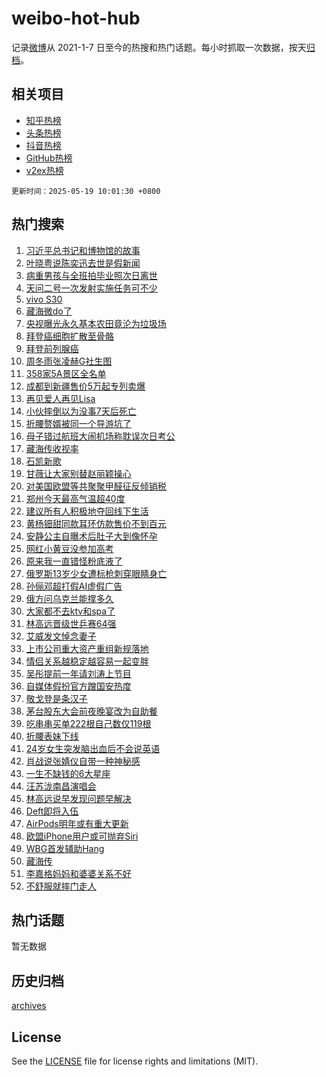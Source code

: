 # weibo-hot-hub

记录[微博](https://www.weibo.com)从 2021-1-7 日至今的热搜和热门话题。每小时抓取一次数据，按天[归档](archives)。

## 相关项目

- [知乎热榜](https://github.com/snaildev/zhihu-hot-hub)
- [头条热榜](https://github.com/snaildev/toutiao-hot-hub)
- [抖音热榜](https://github.com/snaildev/douyin-hot-hub)
- [GitHub热榜](https://github.com/snaildev/github-hot-hub)
- [v2ex热榜](https://github.com/snaildev/v2ex-hot-hub)


`更新时间：2025-05-19 10:01:30 +0800`

## 热门搜索

1. [习近平总书记和博物馆的故事](https://m.weibo.cn/search?containerid=100103type%3D1%26t%3D10%26q%3D%23%E4%B9%A0%E8%BF%91%E5%B9%B3%E6%80%BB%E4%B9%A6%E8%AE%B0%E5%92%8C%E5%8D%9A%E7%89%A9%E9%A6%86%E7%9A%84%E6%95%85%E4%BA%8B%23&stream_entry_id=51&isnewpage=1&extparam=seat%3D1%26q%3D%2523%25E4%25B9%25A0%25E8%25BF%2591%25E5%25B9%25B3%25E6%2580%25BB%25E4%25B9%25A6%25E8%25AE%25B0%25E5%2592%258C%25E5%258D%259A%25E7%2589%25A9%25E9%25A6%2586%25E7%259A%2584%25E6%2595%2585%25E4%25BA%258B%2523%26filter_type%3Drealtimehot%26stream_entry_id%3D51%26c_type%3D51%26pos%3D0%26cate%3D10103%26dgr%3D0%26display_time%3D1747620089%26pre_seqid%3D17476200893760295224925)
1. [叶晓粤说陈奕迅去世是假新闻](https://m.weibo.cn/search?containerid=100103type%3D1%26t%3D10%26q%3D%23%E5%8F%B6%E6%99%93%E7%B2%A4%E8%AF%B4%E9%99%88%E5%A5%95%E8%BF%85%E5%8E%BB%E4%B8%96%E6%98%AF%E5%81%87%E6%96%B0%E9%97%BB%23&stream_entry_id=31&isnewpage=1&extparam=seat%3D1%26stream_entry_id%3D31%26lcate%3D5001%26flag%3D2%26q%3D%2523%25E5%258F%25B6%25E6%2599%2593%25E7%25B2%25A4%25E8%25AF%25B4%25E9%2599%2588%25E5%25A5%2595%25E8%25BF%2585%25E5%258E%25BB%25E4%25B8%2596%25E6%2598%25AF%25E5%2581%2587%25E6%2596%25B0%25E9%2597%25BB%2523%26filter_type%3Drealtimehot%26dgr%3D0%26c_type%3D31%26pos%3D0%26realpos%3D1%26cate%3D5001%26band_rank%3D1%26display_time%3D1747620089%26pre_seqid%3D17476200893760295224925)
1. [病重男孩与全班拍毕业照次日离世](https://m.weibo.cn/search?containerid=100103type%3D1%26t%3D10%26q%3D%23%E7%97%85%E9%87%8D%E7%94%B7%E5%AD%A9%E4%B8%8E%E5%85%A8%E7%8F%AD%E6%8B%8D%E6%AF%95%E4%B8%9A%E7%85%A7%E6%AC%A1%E6%97%A5%E7%A6%BB%E4%B8%96%23&stream_entry_id=31&isnewpage=1&extparam=seat%3D1%26stream_entry_id%3D31%26lcate%3D5001%26flag%3D0%26q%3D%2523%25E7%2597%2585%25E9%2587%258D%25E7%2594%25B7%25E5%25AD%25A9%25E4%25B8%258E%25E5%2585%25A8%25E7%258F%25AD%25E6%258B%258D%25E6%25AF%2595%25E4%25B8%259A%25E7%2585%25A7%25E6%25AC%25A1%25E6%2597%25A5%25E7%25A6%25BB%25E4%25B8%2596%2523%26filter_type%3Drealtimehot%26dgr%3D0%26c_type%3D31%26pos%3D1%26realpos%3D2%26cate%3D5001%26band_rank%3D2%26display_time%3D1747620089%26pre_seqid%3D17476200893760295224925)
1. [天问二号一次发射实施任务可不少](https://m.weibo.cn/search?containerid=100103type%3D1%26t%3D10%26q%3D%23%E5%A4%A9%E9%97%AE%E4%BA%8C%E5%8F%B7%E4%B8%80%E6%AC%A1%E5%8F%91%E5%B0%84%E5%AE%9E%E6%96%BD%E4%BB%BB%E5%8A%A1%E5%8F%AF%E4%B8%8D%E5%B0%91%23&stream_entry_id=31&isnewpage=1&extparam=seat%3D1%26stream_entry_id%3D31%26lcate%3D5001%26flag%3D0%26q%3D%2523%25E5%25A4%25A9%25E9%2597%25AE%25E4%25BA%258C%25E5%258F%25B7%25E4%25B8%2580%25E6%25AC%25A1%25E5%258F%2591%25E5%25B0%2584%25E5%25AE%259E%25E6%2596%25BD%25E4%25BB%25BB%25E5%258A%25A1%25E5%258F%25AF%25E4%25B8%258D%25E5%25B0%2591%2523%26filter_type%3Drealtimehot%26dgr%3D0%26c_type%3D31%26pos%3D2%26realpos%3D3%26cate%3D5001%26band_rank%3D3%26display_time%3D1747620089%26pre_seqid%3D17476200893760295224925)
1. [vivo S30](https://m.weibo.cn/search?containerid=100103type%3D1%26t%3D10%26q%3D%23vivo+S30%23&stream_entry_id=31&isnewpage=1&extparam=seat%3D1%26adid%3D286328%26is_ad_pos%3D1%26stream_entry_id%3D31%26lcate%3D5001%26q%3D%2523vivo%2520S30%2523%26filter_type%3Drealtimehot%26dgr%3D0%26c_type%3D31%26pos%3D3%26topic_ad%3D1%26cate%3D5001%26band_rank%3D4%26display_time%3D1747620089%26pre_seqid%3D17476200893760295224925)
1. [藏海微do了](https://m.weibo.cn/search?containerid=100103type%3D1%26t%3D10%26q%3D%23%E8%97%8F%E6%B5%B7%E5%BE%AEdo%E4%BA%86%23&stream_entry_id=31&isnewpage=1&extparam=seat%3D1%26stream_entry_id%3D31%26lcate%3D5001%26flag%3D2%26q%3D%2523%25E8%2597%258F%25E6%25B5%25B7%25E5%25BE%25AEdo%25E4%25BA%2586%2523%26filter_type%3Drealtimehot%26dgr%3D0%26c_type%3D31%26pos%3D4%26realpos%3D4%26cate%3D5001%26band_rank%3D4%26display_time%3D1747620089%26pre_seqid%3D17476200893760295224925)
1. [央视曝光永久基本农田竟沦为垃圾场](https://m.weibo.cn/search?containerid=100103type%3D1%26t%3D10%26q%3D%23%E5%A4%AE%E8%A7%86%E6%9B%9D%E5%85%89%E6%B0%B8%E4%B9%85%E5%9F%BA%E6%9C%AC%E5%86%9C%E7%94%B0%E7%AB%9F%E6%B2%A6%E4%B8%BA%E5%9E%83%E5%9C%BE%E5%9C%BA%23&stream_entry_id=31&isnewpage=1&extparam=seat%3D1%26stream_entry_id%3D31%26lcate%3D5001%26flag%3D0%26q%3D%2523%25E5%25A4%25AE%25E8%25A7%2586%25E6%259B%259D%25E5%2585%2589%25E6%25B0%25B8%25E4%25B9%2585%25E5%259F%25BA%25E6%259C%25AC%25E5%2586%259C%25E7%2594%25B0%25E7%25AB%259F%25E6%25B2%25A6%25E4%25B8%25BA%25E5%259E%2583%25E5%259C%25BE%25E5%259C%25BA%2523%26filter_type%3Drealtimehot%26dgr%3D0%26c_type%3D31%26pos%3D5%26realpos%3D5%26cate%3D5001%26band_rank%3D5%26display_time%3D1747620089%26pre_seqid%3D17476200893760295224925)
1. [拜登癌细胞扩散至骨骼](https://m.weibo.cn/search?containerid=100103type%3D1%26t%3D10%26q%3D%23%E6%8B%9C%E7%99%BB%E7%99%8C%E7%BB%86%E8%83%9E%E6%89%A9%E6%95%A3%E8%87%B3%E9%AA%A8%E9%AA%BC%23&stream_entry_id=31&isnewpage=1&extparam=seat%3D1%26stream_entry_id%3D31%26lcate%3D5001%26flag%3D2%26q%3D%2523%25E6%258B%259C%25E7%2599%25BB%25E7%2599%258C%25E7%25BB%2586%25E8%2583%259E%25E6%2589%25A9%25E6%2595%25A3%25E8%2587%25B3%25E9%25AA%25A8%25E9%25AA%25BC%2523%26filter_type%3Drealtimehot%26dgr%3D0%26c_type%3D31%26pos%3D6%26realpos%3D6%26cate%3D5001%26band_rank%3D6%26display_time%3D1747620089%26pre_seqid%3D17476200893760295224925)
1. [拜登前列腺癌](https://m.weibo.cn/search?containerid=100103type%3D1%26t%3D10%26q%3D%23%E6%8B%9C%E7%99%BB%E5%89%8D%E5%88%97%E8%85%BA%E7%99%8C%23&stream_entry_id=31&isnewpage=1&extparam=seat%3D1%26stream_entry_id%3D31%26lcate%3D5001%26flag%3D0%26q%3D%2523%25E6%258B%259C%25E7%2599%25BB%25E5%2589%258D%25E5%2588%2597%25E8%2585%25BA%25E7%2599%258C%2523%26filter_type%3Drealtimehot%26dgr%3D0%26c_type%3D31%26pos%3D7%26realpos%3D7%26cate%3D5001%26band_rank%3D7%26display_time%3D1747620089%26pre_seqid%3D17476200893760295224925)
1. [周冬雨张凌赫G社生图](https://m.weibo.cn/search?containerid=100103type%3D1%26t%3D10%26q%3D%23%E5%91%A8%E5%86%AC%E9%9B%A8%E5%BC%A0%E5%87%8C%E8%B5%ABG%E7%A4%BE%E7%94%9F%E5%9B%BE%23&stream_entry_id=31&isnewpage=1&extparam=seat%3D1%26stream_entry_id%3D31%26lcate%3D5001%26flag%3D1%26q%3D%2523%25E5%2591%25A8%25E5%2586%25AC%25E9%259B%25A8%25E5%25BC%25A0%25E5%2587%258C%25E8%25B5%25ABG%25E7%25A4%25BE%25E7%2594%259F%25E5%259B%25BE%2523%26filter_type%3Drealtimehot%26dgr%3D0%26c_type%3D31%26pos%3D8%26realpos%3D8%26cate%3D5001%26band_rank%3D8%26display_time%3D1747620089%26pre_seqid%3D17476200893760295224925)
1. [358家5A景区全名单](https://m.weibo.cn/search?containerid=100103type%3D1%26t%3D10%26q%3D%23358%E5%AE%B65A%E6%99%AF%E5%8C%BA%E5%85%A8%E5%90%8D%E5%8D%95%23&stream_entry_id=31&isnewpage=1&extparam=seat%3D1%26stream_entry_id%3D31%26lcate%3D5001%26flag%3D0%26q%3D%2523358%25E5%25AE%25B65A%25E6%2599%25AF%25E5%258C%25BA%25E5%2585%25A8%25E5%2590%258D%25E5%258D%2595%2523%26filter_type%3Drealtimehot%26dgr%3D0%26c_type%3D31%26pos%3D9%26realpos%3D9%26cate%3D5001%26band_rank%3D9%26display_time%3D1747620089%26pre_seqid%3D17476200893760295224925)
1. [成都到新疆售价5万起专列卖爆](https://m.weibo.cn/search?containerid=100103type%3D1%26t%3D10%26q%3D%23%E6%88%90%E9%83%BD%E5%88%B0%E6%96%B0%E7%96%86%E5%94%AE%E4%BB%B75%E4%B8%87%E8%B5%B7%E4%B8%93%E5%88%97%E5%8D%96%E7%88%86%23&stream_entry_id=31&isnewpage=1&extparam=seat%3D1%26stream_entry_id%3D31%26lcate%3D5001%26flag%3D0%26q%3D%2523%25E6%2588%2590%25E9%2583%25BD%25E5%2588%25B0%25E6%2596%25B0%25E7%2596%2586%25E5%2594%25AE%25E4%25BB%25B75%25E4%25B8%2587%25E8%25B5%25B7%25E4%25B8%2593%25E5%2588%2597%25E5%258D%2596%25E7%2588%2586%2523%26filter_type%3Drealtimehot%26dgr%3D0%26c_type%3D31%26pos%3D10%26realpos%3D10%26cate%3D5001%26band_rank%3D10%26display_time%3D1747620089%26pre_seqid%3D17476200893760295224925)
1. [再见爱人再见Lisa](https://m.weibo.cn/search?containerid=100103type%3D1%26t%3D10%26q%3D%23%E5%86%8D%E8%A7%81%E7%88%B1%E4%BA%BA%E5%86%8D%E8%A7%81Lisa%23&stream_entry_id=31&isnewpage=1&extparam=seat%3D1%26stream_entry_id%3D31%26lcate%3D5001%26flag%3D1%26q%3D%2523%25E5%2586%258D%25E8%25A7%2581%25E7%2588%25B1%25E4%25BA%25BA%25E5%2586%258D%25E8%25A7%2581Lisa%2523%26filter_type%3Drealtimehot%26dgr%3D0%26c_type%3D31%26pos%3D11%26realpos%3D11%26cate%3D5001%26band_rank%3D11%26display_time%3D1747620089%26pre_seqid%3D17476200893760295224925)
1. [小伙摔倒以为没事7天后死亡](https://m.weibo.cn/search?containerid=100103type%3D1%26t%3D10%26q%3D%23%E5%B0%8F%E4%BC%99%E6%91%94%E5%80%92%E4%BB%A5%E4%B8%BA%E6%B2%A1%E4%BA%8B7%E5%A4%A9%E5%90%8E%E6%AD%BB%E4%BA%A1%23&stream_entry_id=31&isnewpage=1&extparam=seat%3D1%26stream_entry_id%3D31%26lcate%3D5001%26flag%3D0%26q%3D%2523%25E5%25B0%258F%25E4%25BC%2599%25E6%2591%2594%25E5%2580%2592%25E4%25BB%25A5%25E4%25B8%25BA%25E6%25B2%25A1%25E4%25BA%258B7%25E5%25A4%25A9%25E5%2590%258E%25E6%25AD%25BB%25E4%25BA%25A1%2523%26filter_type%3Drealtimehot%26dgr%3D0%26c_type%3D31%26pos%3D12%26realpos%3D12%26cate%3D5001%26band_rank%3D12%26display_time%3D1747620089%26pre_seqid%3D17476200893760295224925)
1. [折腰赘婿被同一个导游坑了](https://m.weibo.cn/search?containerid=100103type%3D1%26t%3D10%26q%3D%23%E6%8A%98%E8%85%B0%E8%B5%98%E5%A9%BF%E8%A2%AB%E5%90%8C%E4%B8%80%E4%B8%AA%E5%AF%BC%E6%B8%B8%E5%9D%91%E4%BA%86%23&stream_entry_id=31&isnewpage=1&extparam=seat%3D1%26stream_entry_id%3D31%26lcate%3D5001%26flag%3D1%26q%3D%2523%25E6%258A%2598%25E8%2585%25B0%25E8%25B5%2598%25E5%25A9%25BF%25E8%25A2%25AB%25E5%2590%258C%25E4%25B8%2580%25E4%25B8%25AA%25E5%25AF%25BC%25E6%25B8%25B8%25E5%259D%2591%25E4%25BA%2586%2523%26filter_type%3Drealtimehot%26dgr%3D0%26c_type%3D31%26pos%3D13%26realpos%3D13%26cate%3D5001%26band_rank%3D13%26display_time%3D1747620089%26pre_seqid%3D17476200893760295224925)
1. [母子错过航班大闹机场称耽误次日考公](https://m.weibo.cn/search?containerid=100103type%3D1%26t%3D10%26q%3D%23%E6%AF%8D%E5%AD%90%E9%94%99%E8%BF%87%E8%88%AA%E7%8F%AD%E5%A4%A7%E9%97%B9%E6%9C%BA%E5%9C%BA%E7%A7%B0%E8%80%BD%E8%AF%AF%E6%AC%A1%E6%97%A5%E8%80%83%E5%85%AC%23&stream_entry_id=31&isnewpage=1&extparam=seat%3D1%26stream_entry_id%3D31%26lcate%3D5001%26flag%3D0%26q%3D%2523%25E6%25AF%258D%25E5%25AD%2590%25E9%2594%2599%25E8%25BF%2587%25E8%2588%25AA%25E7%258F%25AD%25E5%25A4%25A7%25E9%2597%25B9%25E6%259C%25BA%25E5%259C%25BA%25E7%25A7%25B0%25E8%2580%25BD%25E8%25AF%25AF%25E6%25AC%25A1%25E6%2597%25A5%25E8%2580%2583%25E5%2585%25AC%2523%26filter_type%3Drealtimehot%26dgr%3D0%26c_type%3D31%26pos%3D14%26realpos%3D14%26cate%3D5001%26band_rank%3D14%26display_time%3D1747620089%26pre_seqid%3D17476200893760295224925)
1. [藏海传收视率](https://m.weibo.cn/search?containerid=100103type%3D1%26t%3D10%26q%3D%E8%97%8F%E6%B5%B7%E4%BC%A0%E6%94%B6%E8%A7%86%E7%8E%87&stream_entry_id=31&isnewpage=1&extparam=seat%3D1%26stream_entry_id%3D31%26lcate%3D5001%26flag%3D0%26q%3D%25E8%2597%258F%25E6%25B5%25B7%25E4%25BC%25A0%25E6%2594%25B6%25E8%25A7%2586%25E7%258E%2587%26filter_type%3Drealtimehot%26dgr%3D0%26c_type%3D31%26pos%3D15%26realpos%3D15%26cate%3D5001%26band_rank%3D15%26display_time%3D1747620089%26pre_seqid%3D17476200893760295224925)
1. [石凯新歌](https://m.weibo.cn/search?containerid=100103type%3D1%26t%3D10%26q%3D%E7%9F%B3%E5%87%AF%E6%96%B0%E6%AD%8C&stream_entry_id=31&isnewpage=1&extparam=seat%3D1%26stream_entry_id%3D31%26lcate%3D5001%26flag%3D0%26q%3D%25E7%259F%25B3%25E5%2587%25AF%25E6%2596%25B0%25E6%25AD%258C%26filter_type%3Drealtimehot%26dgr%3D0%26c_type%3D31%26pos%3D16%26realpos%3D16%26cate%3D5001%26band_rank%3D16%26display_time%3D1747620089%26pre_seqid%3D17476200893760295224925)
1. [甘薇让大家别替赵丽颖操心](https://m.weibo.cn/search?containerid=100103type%3D1%26t%3D10%26q%3D%23%E7%94%98%E8%96%87%E8%AE%A9%E5%A4%A7%E5%AE%B6%E5%88%AB%E6%9B%BF%E8%B5%B5%E4%B8%BD%E9%A2%96%E6%93%8D%E5%BF%83%23&stream_entry_id=31&isnewpage=1&extparam=seat%3D1%26stream_entry_id%3D31%26lcate%3D5001%26flag%3D0%26q%3D%2523%25E7%2594%2598%25E8%2596%2587%25E8%25AE%25A9%25E5%25A4%25A7%25E5%25AE%25B6%25E5%2588%25AB%25E6%259B%25BF%25E8%25B5%25B5%25E4%25B8%25BD%25E9%25A2%2596%25E6%2593%258D%25E5%25BF%2583%2523%26filter_type%3Drealtimehot%26dgr%3D0%26c_type%3D31%26pos%3D17%26realpos%3D17%26cate%3D5001%26band_rank%3D17%26display_time%3D1747620089%26pre_seqid%3D17476200893760295224925)
1. [对美国欧盟等共聚聚甲醛征反倾销税](https://m.weibo.cn/search?containerid=100103type%3D1%26t%3D10%26q%3D%23%E5%AF%B9%E7%BE%8E%E5%9B%BD%E6%AC%A7%E7%9B%9F%E7%AD%89%E5%85%B1%E8%81%9A%E8%81%9A%E7%94%B2%E9%86%9B%E5%BE%81%E5%8F%8D%E5%80%BE%E9%94%80%E7%A8%8E%23&stream_entry_id=31&isnewpage=1&extparam=seat%3D1%26stream_entry_id%3D31%26lcate%3D5001%26flag%3D1%26q%3D%2523%25E5%25AF%25B9%25E7%25BE%258E%25E5%259B%25BD%25E6%25AC%25A7%25E7%259B%259F%25E7%25AD%2589%25E5%2585%25B1%25E8%2581%259A%25E8%2581%259A%25E7%2594%25B2%25E9%2586%259B%25E5%25BE%2581%25E5%258F%258D%25E5%2580%25BE%25E9%2594%2580%25E7%25A8%258E%2523%26filter_type%3Drealtimehot%26dgr%3D0%26c_type%3D31%26pos%3D18%26realpos%3D18%26cate%3D5001%26band_rank%3D18%26display_time%3D1747620089%26pre_seqid%3D17476200893760295224925)
1. [郑州今天最高气温超40度](https://m.weibo.cn/search?containerid=100103type%3D1%26t%3D10%26q%3D%23%E9%83%91%E5%B7%9E%E4%BB%8A%E5%A4%A9%E6%9C%80%E9%AB%98%E6%B0%94%E6%B8%A9%E8%B6%8540%E5%BA%A6%23&stream_entry_id=31&isnewpage=1&extparam=seat%3D1%26stream_entry_id%3D31%26lcate%3D5001%26flag%3D1%26q%3D%2523%25E9%2583%2591%25E5%25B7%259E%25E4%25BB%258A%25E5%25A4%25A9%25E6%259C%2580%25E9%25AB%2598%25E6%25B0%2594%25E6%25B8%25A9%25E8%25B6%258540%25E5%25BA%25A6%2523%26filter_type%3Drealtimehot%26dgr%3D0%26c_type%3D31%26pos%3D19%26realpos%3D19%26cate%3D5001%26band_rank%3D19%26display_time%3D1747620089%26pre_seqid%3D17476200893760295224925)
1. [建议所有人积极地夺回线下生活](https://m.weibo.cn/search?containerid=100103type%3D1%26t%3D10%26q%3D%23%E5%BB%BA%E8%AE%AE%E6%89%80%E6%9C%89%E4%BA%BA%E7%A7%AF%E6%9E%81%E5%9C%B0%E5%A4%BA%E5%9B%9E%E7%BA%BF%E4%B8%8B%E7%94%9F%E6%B4%BB%23&stream_entry_id=31&isnewpage=1&extparam=seat%3D1%26stream_entry_id%3D31%26lcate%3D5001%26flag%3D1%26q%3D%2523%25E5%25BB%25BA%25E8%25AE%25AE%25E6%2589%2580%25E6%259C%2589%25E4%25BA%25BA%25E7%25A7%25AF%25E6%259E%2581%25E5%259C%25B0%25E5%25A4%25BA%25E5%259B%259E%25E7%25BA%25BF%25E4%25B8%258B%25E7%2594%259F%25E6%25B4%25BB%2523%26filter_type%3Drealtimehot%26dgr%3D0%26c_type%3D31%26pos%3D20%26realpos%3D20%26cate%3D5001%26band_rank%3D20%26display_time%3D1747620089%26pre_seqid%3D17476200893760295224925)
1. [黄杨钿甜同款耳环仿款售价不到百元](https://m.weibo.cn/search?containerid=100103type%3D1%26t%3D10%26q%3D%23%E9%BB%84%E6%9D%A8%E9%92%BF%E7%94%9C%E5%90%8C%E6%AC%BE%E8%80%B3%E7%8E%AF%E4%BB%BF%E6%AC%BE%E5%94%AE%E4%BB%B7%E4%B8%8D%E5%88%B0%E7%99%BE%E5%85%83%23&stream_entry_id=31&isnewpage=1&extparam=seat%3D1%26stream_entry_id%3D31%26lcate%3D5001%26flag%3D2%26q%3D%2523%25E9%25BB%2584%25E6%259D%25A8%25E9%2592%25BF%25E7%2594%259C%25E5%2590%258C%25E6%25AC%25BE%25E8%2580%25B3%25E7%258E%25AF%25E4%25BB%25BF%25E6%25AC%25BE%25E5%2594%25AE%25E4%25BB%25B7%25E4%25B8%258D%25E5%2588%25B0%25E7%2599%25BE%25E5%2585%2583%2523%26filter_type%3Drealtimehot%26dgr%3D0%26c_type%3D31%26pos%3D21%26realpos%3D21%26cate%3D5001%26band_rank%3D21%26display_time%3D1747620089%26pre_seqid%3D17476200893760295224925)
1. [安静公主自曝术后肚子大到像怀孕](https://m.weibo.cn/search?containerid=100103type%3D1%26t%3D10%26q%3D%23%E5%AE%89%E9%9D%99%E5%85%AC%E4%B8%BB%E8%87%AA%E6%9B%9D%E6%9C%AF%E5%90%8E%E8%82%9A%E5%AD%90%E5%A4%A7%E5%88%B0%E5%83%8F%E6%80%80%E5%AD%95%23&stream_entry_id=31&isnewpage=1&extparam=seat%3D1%26stream_entry_id%3D31%26lcate%3D5001%26flag%3D0%26q%3D%2523%25E5%25AE%2589%25E9%259D%2599%25E5%2585%25AC%25E4%25B8%25BB%25E8%2587%25AA%25E6%259B%259D%25E6%259C%25AF%25E5%2590%258E%25E8%2582%259A%25E5%25AD%2590%25E5%25A4%25A7%25E5%2588%25B0%25E5%2583%258F%25E6%2580%2580%25E5%25AD%2595%2523%26filter_type%3Drealtimehot%26dgr%3D0%26c_type%3D31%26pos%3D22%26realpos%3D22%26cate%3D5001%26band_rank%3D22%26display_time%3D1747620089%26pre_seqid%3D17476200893760295224925)
1. [网红小黄豆没参加高考](https://m.weibo.cn/search?containerid=100103type%3D1%26t%3D10%26q%3D%23%E7%BD%91%E7%BA%A2%E5%B0%8F%E9%BB%84%E8%B1%86%E6%B2%A1%E5%8F%82%E5%8A%A0%E9%AB%98%E8%80%83%23&stream_entry_id=31&isnewpage=1&extparam=seat%3D1%26stream_entry_id%3D31%26lcate%3D5001%26flag%3D0%26q%3D%2523%25E7%25BD%2591%25E7%25BA%25A2%25E5%25B0%258F%25E9%25BB%2584%25E8%25B1%2586%25E6%25B2%25A1%25E5%258F%2582%25E5%258A%25A0%25E9%25AB%2598%25E8%2580%2583%2523%26filter_type%3Drealtimehot%26dgr%3D0%26c_type%3D31%26pos%3D23%26realpos%3D23%26cate%3D5001%26band_rank%3D23%26display_time%3D1747620089%26pre_seqid%3D17476200893760295224925)
1. [原来我一直错怪粉底液了](https://m.weibo.cn/search?containerid=100103type%3D1%26t%3D10%26q%3D%E5%8E%9F%E6%9D%A5%E6%88%91%E4%B8%80%E7%9B%B4%E9%94%99%E6%80%AA%E7%B2%89%E5%BA%95%E6%B6%B2%E4%BA%86&stream_entry_id=31&isnewpage=1&extparam=seat%3D1%26stream_entry_id%3D31%26lcate%3D5001%26flag%3D0%26q%3D%25E5%258E%259F%25E6%259D%25A5%25E6%2588%2591%25E4%25B8%2580%25E7%259B%25B4%25E9%2594%2599%25E6%2580%25AA%25E7%25B2%2589%25E5%25BA%2595%25E6%25B6%25B2%25E4%25BA%2586%26filter_type%3Drealtimehot%26dgr%3D0%26c_type%3D31%26pos%3D24%26realpos%3D24%26cate%3D5001%26band_rank%3D24%26display_time%3D1747620089%26pre_seqid%3D17476200893760295224925)
1. [俄罗斯13岁少女遭标枪刺穿眼睛身亡](https://m.weibo.cn/search?containerid=100103type%3D1%26t%3D10%26q%3D%23%E4%BF%84%E7%BD%97%E6%96%AF13%E5%B2%81%E5%B0%91%E5%A5%B3%E9%81%AD%E6%A0%87%E6%9E%AA%E5%88%BA%E7%A9%BF%E7%9C%BC%E7%9D%9B%E8%BA%AB%E4%BA%A1%23&stream_entry_id=31&isnewpage=1&extparam=seat%3D1%26stream_entry_id%3D31%26lcate%3D5001%26flag%3D0%26q%3D%2523%25E4%25BF%2584%25E7%25BD%2597%25E6%2596%25AF13%25E5%25B2%2581%25E5%25B0%2591%25E5%25A5%25B3%25E9%2581%25AD%25E6%25A0%2587%25E6%259E%25AA%25E5%2588%25BA%25E7%25A9%25BF%25E7%259C%25BC%25E7%259D%259B%25E8%25BA%25AB%25E4%25BA%25A1%2523%26filter_type%3Drealtimehot%26dgr%3D0%26c_type%3D31%26pos%3D25%26realpos%3D25%26cate%3D5001%26band_rank%3D25%26display_time%3D1747620089%26pre_seqid%3D17476200893760295224925)
1. [孙俪邓超打假AI虚假广告](https://m.weibo.cn/search?containerid=100103type%3D1%26t%3D10%26q%3D%23%E5%AD%99%E4%BF%AA%E9%82%93%E8%B6%85%E6%89%93%E5%81%87AI%E8%99%9A%E5%81%87%E5%B9%BF%E5%91%8A%23&stream_entry_id=31&isnewpage=1&extparam=seat%3D1%26stream_entry_id%3D31%26lcate%3D5001%26flag%3D1%26q%3D%2523%25E5%25AD%2599%25E4%25BF%25AA%25E9%2582%2593%25E8%25B6%2585%25E6%2589%2593%25E5%2581%2587AI%25E8%2599%259A%25E5%2581%2587%25E5%25B9%25BF%25E5%2591%258A%2523%26filter_type%3Drealtimehot%26dgr%3D0%26c_type%3D31%26pos%3D26%26realpos%3D26%26cate%3D5001%26band_rank%3D26%26display_time%3D1747620089%26pre_seqid%3D17476200893760295224925)
1. [俄方问乌克兰能撑多久](https://m.weibo.cn/search?containerid=100103type%3D1%26t%3D10%26q%3D%23%E4%BF%84%E6%96%B9%E9%97%AE%E4%B9%8C%E5%85%8B%E5%85%B0%E8%83%BD%E6%92%91%E5%A4%9A%E4%B9%85%23&stream_entry_id=31&isnewpage=1&extparam=seat%3D1%26stream_entry_id%3D31%26lcate%3D5001%26flag%3D0%26q%3D%2523%25E4%25BF%2584%25E6%2596%25B9%25E9%2597%25AE%25E4%25B9%258C%25E5%2585%258B%25E5%2585%25B0%25E8%2583%25BD%25E6%2592%2591%25E5%25A4%259A%25E4%25B9%2585%2523%26filter_type%3Drealtimehot%26dgr%3D0%26c_type%3D31%26pos%3D27%26realpos%3D27%26cate%3D5001%26band_rank%3D27%26display_time%3D1747620089%26pre_seqid%3D17476200893760295224925)
1. [大家都不去ktv和spa了](https://m.weibo.cn/search?containerid=100103type%3D1%26t%3D10%26q%3D%E5%A4%A7%E5%AE%B6%E9%83%BD%E4%B8%8D%E5%8E%BBktv%E5%92%8Cspa%E4%BA%86&stream_entry_id=31&isnewpage=1&extparam=seat%3D1%26stream_entry_id%3D31%26lcate%3D5001%26flag%3D0%26q%3D%25E5%25A4%25A7%25E5%25AE%25B6%25E9%2583%25BD%25E4%25B8%258D%25E5%258E%25BBktv%25E5%2592%258Cspa%25E4%25BA%2586%26filter_type%3Drealtimehot%26dgr%3D0%26c_type%3D31%26pos%3D28%26realpos%3D28%26cate%3D5001%26band_rank%3D28%26display_time%3D1747620089%26pre_seqid%3D17476200893760295224925)
1. [林高远晋级世乒赛64强](https://m.weibo.cn/search?containerid=100103type%3D1%26t%3D10%26q%3D%23%E6%9E%97%E9%AB%98%E8%BF%9C%E6%99%8B%E7%BA%A7%E4%B8%96%E4%B9%92%E8%B5%9B64%E5%BC%BA%23&stream_entry_id=31&isnewpage=1&extparam=seat%3D1%26stream_entry_id%3D31%26lcate%3D5001%26flag%3D1%26q%3D%2523%25E6%259E%2597%25E9%25AB%2598%25E8%25BF%259C%25E6%2599%258B%25E7%25BA%25A7%25E4%25B8%2596%25E4%25B9%2592%25E8%25B5%259B64%25E5%25BC%25BA%2523%26filter_type%3Drealtimehot%26dgr%3D0%26c_type%3D31%26pos%3D29%26realpos%3D29%26cate%3D5001%26band_rank%3D29%26display_time%3D1747620089%26pre_seqid%3D17476200893760295224925)
1. [艾威发文悼念妻子](https://m.weibo.cn/search?containerid=100103type%3D1%26t%3D10%26q%3D%23%E8%89%BE%E5%A8%81%E5%8F%91%E6%96%87%E6%82%BC%E5%BF%B5%E5%A6%BB%E5%AD%90%23&stream_entry_id=31&isnewpage=1&extparam=seat%3D1%26stream_entry_id%3D31%26lcate%3D5001%26flag%3D1%26q%3D%2523%25E8%2589%25BE%25E5%25A8%2581%25E5%258F%2591%25E6%2596%2587%25E6%2582%25BC%25E5%25BF%25B5%25E5%25A6%25BB%25E5%25AD%2590%2523%26filter_type%3Drealtimehot%26dgr%3D0%26c_type%3D31%26pos%3D30%26realpos%3D30%26cate%3D5001%26band_rank%3D30%26display_time%3D1747620089%26pre_seqid%3D17476200893760295224925)
1. [上市公司重大资产重组新规落地](https://m.weibo.cn/search?containerid=100103type%3D1%26t%3D10%26q%3D%23%E4%B8%8A%E5%B8%82%E5%85%AC%E5%8F%B8%E9%87%8D%E5%A4%A7%E8%B5%84%E4%BA%A7%E9%87%8D%E7%BB%84%E6%96%B0%E8%A7%84%E8%90%BD%E5%9C%B0%23&stream_entry_id=31&isnewpage=1&extparam=seat%3D1%26stream_entry_id%3D31%26lcate%3D5001%26flag%3D1%26q%3D%2523%25E4%25B8%258A%25E5%25B8%2582%25E5%2585%25AC%25E5%258F%25B8%25E9%2587%258D%25E5%25A4%25A7%25E8%25B5%2584%25E4%25BA%25A7%25E9%2587%258D%25E7%25BB%2584%25E6%2596%25B0%25E8%25A7%2584%25E8%2590%25BD%25E5%259C%25B0%2523%26filter_type%3Drealtimehot%26dgr%3D0%26c_type%3D31%26pos%3D31%26realpos%3D31%26cate%3D5001%26band_rank%3D31%26display_time%3D1747620089%26pre_seqid%3D17476200893760295224925)
1. [情侣关系越稳定越容易一起变胖](https://m.weibo.cn/search?containerid=100103type%3D1%26t%3D10%26q%3D%23%E6%83%85%E4%BE%A3%E5%85%B3%E7%B3%BB%E8%B6%8A%E7%A8%B3%E5%AE%9A%E8%B6%8A%E5%AE%B9%E6%98%93%E4%B8%80%E8%B5%B7%E5%8F%98%E8%83%96%23&stream_entry_id=31&isnewpage=1&extparam=seat%3D1%26stream_entry_id%3D31%26lcate%3D5001%26flag%3D0%26q%3D%2523%25E6%2583%2585%25E4%25BE%25A3%25E5%2585%25B3%25E7%25B3%25BB%25E8%25B6%258A%25E7%25A8%25B3%25E5%25AE%259A%25E8%25B6%258A%25E5%25AE%25B9%25E6%2598%2593%25E4%25B8%2580%25E8%25B5%25B7%25E5%258F%2598%25E8%2583%2596%2523%26filter_type%3Drealtimehot%26dgr%3D0%26c_type%3D31%26pos%3D32%26realpos%3D32%26cate%3D5001%26band_rank%3D32%26display_time%3D1747620089%26pre_seqid%3D17476200893760295224925)
1. [吴彤提前一年请刘涛上节目](https://m.weibo.cn/search?containerid=100103type%3D1%26t%3D10%26q%3D%E5%90%B4%E5%BD%A4%E6%8F%90%E5%89%8D%E4%B8%80%E5%B9%B4%E8%AF%B7%E5%88%98%E6%B6%9B%E4%B8%8A%E8%8A%82%E7%9B%AE&stream_entry_id=31&isnewpage=1&extparam=seat%3D1%26stream_entry_id%3D31%26lcate%3D5001%26flag%3D0%26q%3D%25E5%2590%25B4%25E5%25BD%25A4%25E6%258F%2590%25E5%2589%258D%25E4%25B8%2580%25E5%25B9%25B4%25E8%25AF%25B7%25E5%2588%2598%25E6%25B6%259B%25E4%25B8%258A%25E8%258A%2582%25E7%259B%25AE%26filter_type%3Drealtimehot%26dgr%3D0%26c_type%3D31%26pos%3D33%26realpos%3D33%26cate%3D5001%26band_rank%3D33%26display_time%3D1747620089%26pre_seqid%3D17476200893760295224925)
1. [自媒体假扮官方蹭国安热度](https://m.weibo.cn/search?containerid=100103type%3D1%26t%3D10%26q%3D%23%E8%87%AA%E5%AA%92%E4%BD%93%E5%81%87%E6%89%AE%E5%AE%98%E6%96%B9%E8%B9%AD%E5%9B%BD%E5%AE%89%E7%83%AD%E5%BA%A6%23&stream_entry_id=31&isnewpage=1&extparam=seat%3D1%26stream_entry_id%3D31%26lcate%3D5001%26flag%3D0%26q%3D%2523%25E8%2587%25AA%25E5%25AA%2592%25E4%25BD%2593%25E5%2581%2587%25E6%2589%25AE%25E5%25AE%2598%25E6%2596%25B9%25E8%25B9%25AD%25E5%259B%25BD%25E5%25AE%2589%25E7%2583%25AD%25E5%25BA%25A6%2523%26filter_type%3Drealtimehot%26dgr%3D0%26c_type%3D31%26pos%3D34%26realpos%3D34%26cate%3D5001%26band_rank%3D34%26display_time%3D1747620089%26pre_seqid%3D17476200893760295224925)
1. [敬戈登是条汉子](https://m.weibo.cn/search?containerid=100103type%3D1%26t%3D10%26q%3D%23%E6%95%AC%E6%88%88%E7%99%BB%E6%98%AF%E6%9D%A1%E6%B1%89%E5%AD%90%23&stream_entry_id=31&isnewpage=1&extparam=seat%3D1%26stream_entry_id%3D31%26lcate%3D5001%26flag%3D1%26q%3D%2523%25E6%2595%25AC%25E6%2588%2588%25E7%2599%25BB%25E6%2598%25AF%25E6%259D%25A1%25E6%25B1%2589%25E5%25AD%2590%2523%26filter_type%3Drealtimehot%26dgr%3D0%26c_type%3D31%26pos%3D35%26realpos%3D35%26cate%3D5001%26band_rank%3D35%26display_time%3D1747620089%26pre_seqid%3D17476200893760295224925)
1. [茅台股东大会前夜晚宴改为自助餐](https://m.weibo.cn/search?containerid=100103type%3D1%26t%3D10%26q%3D%23%E8%8C%85%E5%8F%B0%E8%82%A1%E4%B8%9C%E5%A4%A7%E4%BC%9A%E5%89%8D%E5%A4%9C%E6%99%9A%E5%AE%B4%E6%94%B9%E4%B8%BA%E8%87%AA%E5%8A%A9%E9%A4%90%23&stream_entry_id=31&isnewpage=1&extparam=seat%3D1%26stream_entry_id%3D31%26lcate%3D5001%26flag%3D1%26q%3D%2523%25E8%258C%2585%25E5%258F%25B0%25E8%2582%25A1%25E4%25B8%259C%25E5%25A4%25A7%25E4%25BC%259A%25E5%2589%258D%25E5%25A4%259C%25E6%2599%259A%25E5%25AE%25B4%25E6%2594%25B9%25E4%25B8%25BA%25E8%2587%25AA%25E5%258A%25A9%25E9%25A4%2590%2523%26filter_type%3Drealtimehot%26dgr%3D0%26c_type%3D31%26pos%3D36%26realpos%3D36%26cate%3D5001%26band_rank%3D36%26display_time%3D1747620089%26pre_seqid%3D17476200893760295224925)
1. [吃串串买单222根自己数仅119根](https://m.weibo.cn/search?containerid=100103type%3D1%26t%3D10%26q%3D%23%E5%90%83%E4%B8%B2%E4%B8%B2%E4%B9%B0%E5%8D%95222%E6%A0%B9%E8%87%AA%E5%B7%B1%E6%95%B0%E4%BB%85119%E6%A0%B9%23&stream_entry_id=31&isnewpage=1&extparam=seat%3D1%26stream_entry_id%3D31%26lcate%3D5001%26flag%3D0%26q%3D%2523%25E5%2590%2583%25E4%25B8%25B2%25E4%25B8%25B2%25E4%25B9%25B0%25E5%258D%2595222%25E6%25A0%25B9%25E8%2587%25AA%25E5%25B7%25B1%25E6%2595%25B0%25E4%25BB%2585119%25E6%25A0%25B9%2523%26filter_type%3Drealtimehot%26dgr%3D0%26c_type%3D31%26pos%3D37%26realpos%3D37%26cate%3D5001%26band_rank%3D37%26display_time%3D1747620089%26pre_seqid%3D17476200893760295224925)
1. [折腰表妹下线](https://m.weibo.cn/search?containerid=100103type%3D1%26t%3D10%26q%3D%23%E6%8A%98%E8%85%B0%E8%A1%A8%E5%A6%B9%E4%B8%8B%E7%BA%BF%23&stream_entry_id=31&isnewpage=1&extparam=seat%3D1%26stream_entry_id%3D31%26lcate%3D5001%26flag%3D0%26q%3D%2523%25E6%258A%2598%25E8%2585%25B0%25E8%25A1%25A8%25E5%25A6%25B9%25E4%25B8%258B%25E7%25BA%25BF%2523%26filter_type%3Drealtimehot%26dgr%3D0%26c_type%3D31%26pos%3D38%26realpos%3D38%26cate%3D5001%26band_rank%3D38%26display_time%3D1747620089%26pre_seqid%3D17476200893760295224925)
1. [24岁女生突发脑出血后不会说英语](https://m.weibo.cn/search?containerid=100103type%3D1%26t%3D10%26q%3D%2324%E5%B2%81%E5%A5%B3%E7%94%9F%E7%AA%81%E5%8F%91%E8%84%91%E5%87%BA%E8%A1%80%E5%90%8E%E4%B8%8D%E4%BC%9A%E8%AF%B4%E8%8B%B1%E8%AF%AD%23&stream_entry_id=31&isnewpage=1&extparam=seat%3D1%26stream_entry_id%3D31%26lcate%3D5001%26flag%3D0%26q%3D%252324%25E5%25B2%2581%25E5%25A5%25B3%25E7%2594%259F%25E7%25AA%2581%25E5%258F%2591%25E8%2584%2591%25E5%2587%25BA%25E8%25A1%2580%25E5%2590%258E%25E4%25B8%258D%25E4%25BC%259A%25E8%25AF%25B4%25E8%258B%25B1%25E8%25AF%25AD%2523%26filter_type%3Drealtimehot%26dgr%3D0%26c_type%3D31%26pos%3D39%26realpos%3D39%26cate%3D5001%26band_rank%3D39%26display_time%3D1747620089%26pre_seqid%3D17476200893760295224925)
1. [肖战说张婧仪自带一种神秘感](https://m.weibo.cn/search?containerid=100103type%3D1%26t%3D10%26q%3D%23%E8%82%96%E6%88%98%E8%AF%B4%E5%BC%A0%E5%A9%A7%E4%BB%AA%E8%87%AA%E5%B8%A6%E4%B8%80%E7%A7%8D%E7%A5%9E%E7%A7%98%E6%84%9F%23&stream_entry_id=31&isnewpage=1&extparam=seat%3D1%26stream_entry_id%3D31%26lcate%3D5001%26flag%3D1%26q%3D%2523%25E8%2582%2596%25E6%2588%2598%25E8%25AF%25B4%25E5%25BC%25A0%25E5%25A9%25A7%25E4%25BB%25AA%25E8%2587%25AA%25E5%25B8%25A6%25E4%25B8%2580%25E7%25A7%258D%25E7%25A5%259E%25E7%25A7%2598%25E6%2584%259F%2523%26filter_type%3Drealtimehot%26dgr%3D0%26c_type%3D31%26pos%3D40%26realpos%3D40%26cate%3D5001%26band_rank%3D40%26display_time%3D1747620089%26pre_seqid%3D17476200893760295224925)
1. [一生不缺钱的6大星座](https://m.weibo.cn/search?containerid=100103type%3D1%26t%3D10%26q%3D%E4%B8%80%E7%94%9F%E4%B8%8D%E7%BC%BA%E9%92%B1%E7%9A%846%E5%A4%A7%E6%98%9F%E5%BA%A7&stream_entry_id=31&isnewpage=1&extparam=seat%3D1%26stream_entry_id%3D31%26lcate%3D5001%26flag%3D0%26q%3D%25E4%25B8%2580%25E7%2594%259F%25E4%25B8%258D%25E7%25BC%25BA%25E9%2592%25B1%25E7%259A%25846%25E5%25A4%25A7%25E6%2598%259F%25E5%25BA%25A7%26filter_type%3Drealtimehot%26dgr%3D0%26c_type%3D31%26pos%3D41%26realpos%3D41%26cate%3D5001%26band_rank%3D41%26display_time%3D1747620089%26pre_seqid%3D17476200893760295224925)
1. [汪苏泷南昌演唱会](https://m.weibo.cn/search?containerid=100103type%3D1%26t%3D10%26q%3D%E6%B1%AA%E8%8B%8F%E6%B3%B7%E5%8D%97%E6%98%8C%E6%BC%94%E5%94%B1%E4%BC%9A&stream_entry_id=31&isnewpage=1&extparam=seat%3D1%26stream_entry_id%3D31%26lcate%3D5001%26flag%3D1%26q%3D%25E6%25B1%25AA%25E8%258B%258F%25E6%25B3%25B7%25E5%258D%2597%25E6%2598%258C%25E6%25BC%2594%25E5%2594%25B1%25E4%25BC%259A%26filter_type%3Drealtimehot%26dgr%3D0%26c_type%3D31%26pos%3D42%26realpos%3D42%26cate%3D5001%26band_rank%3D42%26display_time%3D1747620089%26pre_seqid%3D17476200893760295224925)
1. [林高远说早发现问题早解决](https://m.weibo.cn/search?containerid=100103type%3D1%26t%3D10%26q%3D%23%E6%9E%97%E9%AB%98%E8%BF%9C%E8%AF%B4%E6%97%A9%E5%8F%91%E7%8E%B0%E9%97%AE%E9%A2%98%E6%97%A9%E8%A7%A3%E5%86%B3%23&stream_entry_id=31&isnewpage=1&extparam=seat%3D1%26stream_entry_id%3D31%26lcate%3D5001%26flag%3D1%26q%3D%2523%25E6%259E%2597%25E9%25AB%2598%25E8%25BF%259C%25E8%25AF%25B4%25E6%2597%25A9%25E5%258F%2591%25E7%258E%25B0%25E9%2597%25AE%25E9%25A2%2598%25E6%2597%25A9%25E8%25A7%25A3%25E5%2586%25B3%2523%26filter_type%3Drealtimehot%26dgr%3D0%26c_type%3D31%26pos%3D43%26realpos%3D43%26cate%3D5001%26band_rank%3D43%26display_time%3D1747620089%26pre_seqid%3D17476200893760295224925)
1. [Deft即将入伍](https://m.weibo.cn/search?containerid=100103type%3D1%26t%3D10%26q%3D%23Deft%E5%8D%B3%E5%B0%86%E5%85%A5%E4%BC%8D%23&stream_entry_id=31&isnewpage=1&extparam=seat%3D1%26stream_entry_id%3D31%26lcate%3D5001%26flag%3D1%26q%3D%2523Deft%25E5%258D%25B3%25E5%25B0%2586%25E5%2585%25A5%25E4%25BC%258D%2523%26filter_type%3Drealtimehot%26dgr%3D0%26c_type%3D31%26pos%3D44%26realpos%3D44%26cate%3D5001%26band_rank%3D44%26display_time%3D1747620089%26pre_seqid%3D17476200893760295224925)
1. [AirPods明年或有重大更新](https://m.weibo.cn/search?containerid=100103type%3D1%26t%3D10%26q%3D%23AirPods%E6%98%8E%E5%B9%B4%E6%88%96%E6%9C%89%E9%87%8D%E5%A4%A7%E6%9B%B4%E6%96%B0%23&stream_entry_id=31&isnewpage=1&extparam=seat%3D1%26stream_entry_id%3D31%26lcate%3D5001%26flag%3D1%26q%3D%2523AirPods%25E6%2598%258E%25E5%25B9%25B4%25E6%2588%2596%25E6%259C%2589%25E9%2587%258D%25E5%25A4%25A7%25E6%259B%25B4%25E6%2596%25B0%2523%26filter_type%3Drealtimehot%26dgr%3D0%26c_type%3D31%26pos%3D45%26realpos%3D45%26cate%3D5001%26band_rank%3D45%26display_time%3D1747620089%26pre_seqid%3D17476200893760295224925)
1. [欧盟iPhone用户或可抛弃Siri](https://m.weibo.cn/search?containerid=100103type%3D1%26t%3D10%26q%3D%23%E6%AC%A7%E7%9B%9FiPhone%E7%94%A8%E6%88%B7%E6%88%96%E5%8F%AF%E6%8A%9B%E5%BC%83Siri%23&stream_entry_id=31&isnewpage=1&extparam=seat%3D1%26stream_entry_id%3D31%26lcate%3D5001%26flag%3D1%26q%3D%2523%25E6%25AC%25A7%25E7%259B%259FiPhone%25E7%2594%25A8%25E6%2588%25B7%25E6%2588%2596%25E5%258F%25AF%25E6%258A%259B%25E5%25BC%2583Siri%2523%26filter_type%3Drealtimehot%26dgr%3D0%26c_type%3D31%26pos%3D46%26realpos%3D46%26cate%3D5001%26band_rank%3D46%26display_time%3D1747620089%26pre_seqid%3D17476200893760295224925)
1. [WBG首发辅助Hang](https://m.weibo.cn/search?containerid=100103type%3D1%26t%3D10%26q%3D%23WBG%E9%A6%96%E5%8F%91%E8%BE%85%E5%8A%A9Hang%23&stream_entry_id=31&isnewpage=1&extparam=seat%3D1%26stream_entry_id%3D31%26lcate%3D5001%26flag%3D1%26q%3D%2523WBG%25E9%25A6%2596%25E5%258F%2591%25E8%25BE%2585%25E5%258A%25A9Hang%2523%26filter_type%3Drealtimehot%26dgr%3D0%26c_type%3D31%26pos%3D47%26realpos%3D47%26cate%3D5001%26band_rank%3D47%26display_time%3D1747620089%26pre_seqid%3D17476200893760295224925)
1. [藏海传](https://m.weibo.cn/search?containerid=100103type%3D1%26t%3D10%26q%3D%E8%97%8F%E6%B5%B7%E4%BC%A0&stream_entry_id=31&isnewpage=1&extparam=seat%3D1%26stream_entry_id%3D31%26lcate%3D5001%26flag%3D0%26q%3D%25E8%2597%258F%25E6%25B5%25B7%25E4%25BC%25A0%26filter_type%3Drealtimehot%26dgr%3D0%26c_type%3D31%26pos%3D48%26realpos%3D48%26cate%3D5001%26band_rank%3D48%26display_time%3D1747620089%26pre_seqid%3D17476200893760295224925)
1. [李嘉格妈妈和婆婆关系不好](https://m.weibo.cn/search?containerid=100103type%3D1%26t%3D10%26q%3D%23%E6%9D%8E%E5%98%89%E6%A0%BC%E5%A6%88%E5%A6%88%E5%92%8C%E5%A9%86%E5%A9%86%E5%85%B3%E7%B3%BB%E4%B8%8D%E5%A5%BD%23&stream_entry_id=31&isnewpage=1&extparam=seat%3D1%26stream_entry_id%3D31%26lcate%3D5001%26flag%3D0%26q%3D%2523%25E6%259D%258E%25E5%2598%2589%25E6%25A0%25BC%25E5%25A6%2588%25E5%25A6%2588%25E5%2592%258C%25E5%25A9%2586%25E5%25A9%2586%25E5%2585%25B3%25E7%25B3%25BB%25E4%25B8%258D%25E5%25A5%25BD%2523%26filter_type%3Drealtimehot%26dgr%3D0%26c_type%3D31%26pos%3D49%26realpos%3D49%26cate%3D5001%26band_rank%3D49%26display_time%3D1747620089%26pre_seqid%3D17476200893760295224925)
1. [不舒服就摔门走人](https://m.weibo.cn/search?containerid=100103type%3D1%26t%3D10%26q%3D%E4%B8%8D%E8%88%92%E6%9C%8D%E5%B0%B1%E6%91%94%E9%97%A8%E8%B5%B0%E4%BA%BA&stream_entry_id=31&isnewpage=1&extparam=seat%3D1%26stream_entry_id%3D31%26lcate%3D5001%26flag%3D0%26q%3D%25E4%25B8%258D%25E8%2588%2592%25E6%259C%258D%25E5%25B0%25B1%25E6%2591%2594%25E9%2597%25A8%25E8%25B5%25B0%25E4%25BA%25BA%26filter_type%3Drealtimehot%26dgr%3D0%26c_type%3D31%26pos%3D50%26realpos%3D50%26cate%3D5001%26band_rank%3D50%26display_time%3D1747620089%26pre_seqid%3D17476200893760295224925)

## 热门话题

暂无数据

## 历史归档

[archives](archives)

## License

See the [LICENSE](LICENSE) file for license rights and limitations (MIT).
